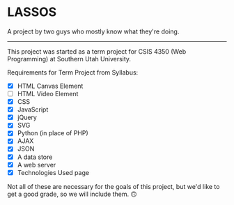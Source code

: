 # LASSOS

A project by two guys who mostly know what they're doing.

---
This project was started as a term project for CSIS 4350 (Web Programming) at Southern Utah University.

Requirements for Term Project from Syllabus:
- [x] HTML Canvas Element
- [ ] HTML Video Element
- [x] CSS
- [x] JavaScript
- [x] jQuery
- [x] SVG
- [x] Python (in place of PHP)
- [x] AJAX
- [x] JSON
- [x] A data store
- [x] A web server
- [x] Technologies Used page

Not all of these are necessary for the goals of this project, but we'd like to get a good grade, so we will include them. 🙃
